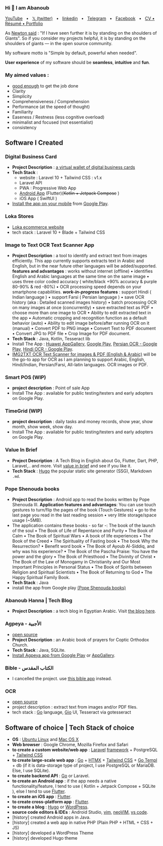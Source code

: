 ### Hi 👋 I am Abanoub

[YouTube](https://www.youtube.com/@abanoubha)
&nbsp; • &nbsp;
[𝕏 (twitter)](https://twitter.com/abanoubha)
&nbsp; • &nbsp;
[linkedin](https://www.linkedin.com/in/abanoub-hanna)
&nbsp; • &nbsp;
[Telegram](https://t.me/abanoubchan)
&nbsp; • &nbsp;
[Facebook](https://www.facebook.com/AbanoubHannaDotCom)
&nbsp; • &nbsp;
[CV • Résumé • Portfolio](https://abanoubhanna.netlify.app/me)

As [Newton said](https://en.wikipedia.org/wiki/Standing_on_the_shoulders_of_giants) : "If I have seen further it is by standing on the shoulders of Giants". So if you consider my projects helpful, it is by standing on the shoulders of giants — in the open source community.

My software motto is "Simple by default, powerful when needed".

__User experience__ of my software should be __seamless__, __intuitive__ and __fun__.

### My aimed values :

- [good enough](https://en.wikipedia.org/wiki/Survival_of_the_fittest) to get the job done
- Clarity
- Simplicity
- Comprehensiveness / Comprehension
- Performance (at the speed of thought)
- Familiarity
- Easeness / Restness (less cognitive overload)
- minimalist and focused (not essentialist)
- consistency

## Software I Created

### Digital Business Card

- __Project Description__ : [a virtual wallet of digital business cards](https://kartbusiness.com)
- __Tech Stack__ :
  - website : Laravel 10 + Tailwind CSS : v1.x
  - Laravel API
  - PWA : Progressive Web App
  - [Android App](https://play.google.com/store/apps/details?id=com.kartbusiness.app) (Flutter)(~~Kotlin + Jetpack Compose~~ )
  - iOS App ( SwiftUI )
- [Install the app on your mobile](https://kartbusiness.com/app) from [Google Play](https://play.google.com/store/apps/details?id=com.kartbusiness.app).

### Loka Stores

- [Loka ecommerce website](https://lokastores.com)
- tech stack : Laravel 10 + Blade + Tailwind CSS

### Image to Text OCR Text Scanner App

- __Project Description__ : a tool to identify and extract text from images efficiently. This app currently supports extracts text in Arabic and English, but in the near future other languages will be added/supported. **features and advantages** : works without internet (offline) • identifies English and Arabic languages at the same time on the same image • uses three color coded accuracy ( white/black +90% accuracy & purple 80-90% & red -80%) • OCR processing speed depends on your smartphone capabilities. **_work-in-progress_ features** : support Hindi ( Indian language ) • support Farsi ( Persian language ) • save OCR history (aka : Detailed scanned images history) • batch processing OCR on many images at once (concurrently) • save extracted text as PDF • choose more than one image to OCR • Ability to edit extracted text in the app • Automatic cropping and recognition function as a default behavior (auto) • Ability to edit image before/after running OCR on it (manual) • Convert PDF to PNG image • Convert Text to PDF document • Convert JPG to PDF file • Crop Image for PDF document.
- __Tech Stack__ : Java, Kotlin, Tesseract lib
- Install The App : [Huawei AppGallery](https://appgallery.huawei.com/#/app/C102909069), [Google Play](https://play.google.com/store/apps/details?id=com.softwarepharaoh.img2txt.latin), [Persian OCR - Google Play](https://play.google.com/store/apps/details?id=com.softwarepharaoh.img2txt.persian), [Hindi OCR - Google Play](https://play.google.com/store/apps/details?id=com.softwarepharaoh.img2txt.hindi).
- [IMG2TXT OCR Text Scanner for images & PDF (English & Arabic)](https://play.google.com/store/apps/details?id=com.softwarepharaoh.img2txt) will be the go-to app for OCR as I am planning to support Arabic, English, Hindi/Indian, Persian/Farsi, All-latin languages. OCR images or PDF.

### Smart POS (WIP)

- __project description__ : Point of sale App
- Install The App : available for public testing/testers and early adopters on Google Play.

### TimeGrid (WIP)

- __project description__ : daily tasks and money records, show year, show month, show week, show day.
- Install The App : available for public testing/testers and early adopters on Google Play.

### Value In Brief

- __Project Description__ : A Tech Blog in English about Go, Flutter, Dart, PHP, Laravel,.. and more. Visit [value in brief](https://valueinbrief.com) and see if you like it.
- __Tech Stack__ : [Hugo](https://github.com/gohugoio/hugo) the popular static site generator (SSG), Markdown `.md`.

### Pope Shenouda books

- __Project Description__ : Android app to read the books written by Pope Shenouda III. **Application features and advantages**: You can use touch gestures to turn/flip the pages of the book (Touch Gestures) • go to the last page you read in the last reading session • very little storage/space usage (~5MB).
- The application contains these books - so far -: The book of the launch of the soul • The Book of Life of Repentance and Purity • The Book of Calm • The Book of Spiritual Wars • A book of life experiences • The Book of the Creed • The Spirituality of Fasting book • The book Why the Resurrection? • Benefit word book • The Book of Ayoub Al-Siddiq, and why was his experience? • The Book of the Pascha Praise: You have the power and the glory • The Book of Priesthood • The Divinity of Christ • The Book of the Law of Monogamy in Christianity and Our Most Important Principles in Personal Status • The Book of Spirits between Religion and Spiritual Scientists • The Book of Returning to God • The Happy Spiritual Family Book.
- __Tech Stack__ : Java
- install the app from Google play [(Pope Shenouda books)](https://play.google.com/store/apps/details?id=com.softwarepharaoh.popebooks)

### Abanoub Hanna | Tech Blog

- __Project Description__ : a tech blog in Egyptian Arabic. Visit [the blog here](https://www.abanoubhanna.com).

### Agpeya - الأجبية

- [open source](https://github.com/abanoubha/agpeya)
- __Project Description__ : an Arabic book of prayers for Coptic Orthodox Church.
- __Tech Stack__ : Java, SQLite.
- [Install Agpeya app from Google Play](https://play.google.com/store/apps/details?id=com.softwarepharaoh.agpeya) or [AppGallery](https://appgallery.cloud.huawei.com/ag/n/app/C105039643?channelId=agpeya&id=8c4974399ed54f9c820e5b5a6fbce4a8&s=2F8958B2459A92B4D6694B856BE386F8C719CCBBB64C2F2AD638E53CAA3C9E98&detailType=0&v=&callType=AGDLINK&installType=0000).

### Bible - الكتاب المقدس

- I cancelled the project. use [this bible app](https://play.google.com/store/apps/details?id=net.alketabalmokadas.app) instead.

### OCR

- [open source](https://github.com/abanoubha/ocr)
- project description : extract text from images and/or PDF files.
- tech stack : [Go](https://github.com/golang/go) language, [Gio](https://github.com/gioui/gio) UI, Tesseract via gotesseract

## Software of choice | Tech Stack of choice

- **OS** : [Ubuntu Linux](https://github.com/ubuntu) and [Mac OS X](https://en.wikipedia.org/wiki/MacOS)
- **Web browser** : Google Chrome, Mozilla Firefox and Safari
- **to create a custom website/web app** : [Laravel](https://github.com/laravel/laravel) [framework](https://github.com/laravel/framework) + PostgreSQL + [Tailwind CSS](https://tailwindcss.com/)
- **to create large-scale web app** : [Go](https://go.dev) + [HTMX](https://htmx.org/) + [Tailwind CSS](https://tailwindcss.com/) + [Go Templ](https://github.com/a-h/templ) + db (if it is data-storage type of project, I use PostgreSQL or MariaDB. Else, I use SQLite).
- **to create backend API** : [Go](https://go.dev/) or Laravel.
- **to create an Android app** : if the app needs a native functionality/feature, I tend to use ( Kotlin + Jetpack Compose + SQLite ), else I tend to use [Flutter](https://flutter.dev).
- **to create an iOS app** : [Flutter](https://flutter.dev).
- **to create cross-platform app** : [Flutter](https://github.com/flutter/flutter).
- **to create a blog** : [Hugo](https://github.com/gohugoio/hugo) or [WordPress](https://github.com/WordPress/WordPress).
- **source code editors & IDEs** : Android Studio, [vim](https://github.com/vim/vim), [neoVIM](https://github.com/neovim/neovim), [vs code](https://github.com/microsoft/vscode).
- [history] created Android apps in Java.
- [history] created a web app in native PHP (Plain PHP + HTML + CSS + JS)
- [history] developed a WordPress Theme
- [history] developed Hugo theme
